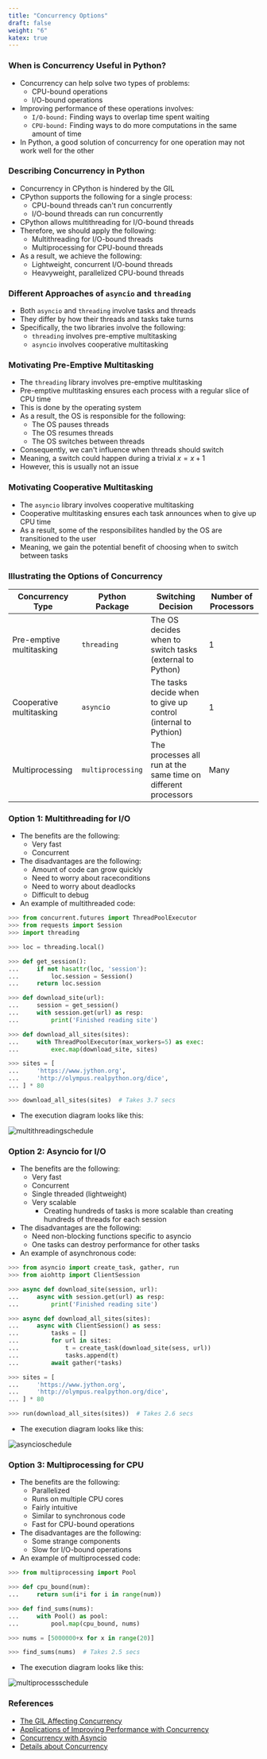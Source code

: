 ```yaml
---
title: "Concurrency Options"
draft: false
weight: "6"
katex: true
---
```


### When is Concurrency Useful in Python?
- Concurrency can help solve two types of problems:
	- CPU-bound operations
	- I/O-bound operations
- Improving performance of these operations involves:
	- `I/O-bound:` Finding ways to overlap time spent waiting
	- `CPU-bound:` Finding ways to do more computations in the same amount of time
- In Python, a good solution of concurrency for one operation may not work well for the other

### Describing Concurrency in Python
- Concurrency in CPython is hindered by the GIL
- CPython supports the following for a single process:
	- CPU-bound threads can't run concurrently
	- I/O-bound threads can run concurrently
- CPython allows multithreading for I/O-bound threads
- Therefore, we should apply the following:
	- Multithreading for I/O-bound threads
	- Multiprocessing for CPU-bound threads
- As a result, we achieve the following:
	- Lightweight, concurrent I/O-bound threads
	- Heavyweight, parallelized CPU-bound threads

### Different Approaches of `asyncio` and `threading`
- Both `asyncio` and `threading` involve tasks and threads
- They differ by how their threads and tasks take turns
- Specifically, the two libraries involve the following:
	- `threading` involves pre-emptive multitasking
	- `asyncio` involves cooperative multitasking

### Motivating Pre-Emptive Multitasking
- The `threading` library involves pre-emptive multitasking
- Pre-emptive multitasking ensures each process with a regular slice of CPU time
- This is done by the operating system
- As a result, the OS is responsible for the following:
	- The OS pauses threads
	- The OS resumes threads
	- The OS switches between threads
- Consequently, we can't influence when threads should switch
- Meaning, a switch could happen during a trivial $x=x+1$
- However, this is usually not an issue

### Motivating Cooperative Multitasking
- The `asyncio` library involves cooperative multitasking
- Cooperative multitasking ensures each task announces when to give up CPU time
- As a result, some of the responsibilites handled by the OS are transitioned to the user
- Meaning, we gain the potential benefit of choosing when to switch between tasks 

### Illustrating the Options of Concurrency
| Concurrency Type         | Python Package    | Switching Decision                                             | Number of Processors |
| ------------------------ | ----------------- | -------------------------------------------------------------- | -------------------- |
| Pre-emptive multitasking | `threading`       | The OS decides when to switch tasks (external to Python)       | $1$                  |
| Cooperative multitasking | `asyncio`         | The tasks decide when to give up control (internal to Pythion) | $1$                  |
| Multiprocessing          | `multiprocessing` | The processes all run at the same time on different processors | Many                 |

### Option 1: Multithreading for I/O
- The benefits are the following:
	- Very fast
	- Concurrent
- The disadvantages are the following:
	- Amount of code can grow quickly
	- Need to worry about raceconditions
	- Need to worry about deadlocks
	- Difficult to debug
- An example of multithreaded code:

```python
>>> from concurrent.futures import ThreadPoolExecutor
>>> from requests import Session
>>> import threading

>>> loc = threading.local()

>>> def get_session():
...     if not hasattr(loc, 'session'):
...         loc.session = Session()
...     return loc.session

>>> def download_site(url):
...     session = get_session()
...     with session.get(url) as resp:
...         print('Finished reading site')

>>> def download_all_sites(sites):
...     with ThreadPoolExecutor(max_workers=5) as exec:
...         exec.map(download_site, sites)

>>> sites = [
...     'https://www.jython.org',
...     'http://olympus.realpython.org/dice',
... ] * 80

>>> download_all_sites(sites)  # Takes 3.7 secs
```

- The execution diagram looks like this:

![multithreadingschedule](/img/multithreading_schedule.png)

### Option 2: Asyncio for I/O
- The benefits are the following:
	- Very fast
	- Concurrent
	- Single threaded (lightweight)
	- Very scalable
		- Creating hundreds of tasks is more scalable than creating hundreds of threads for each session
- The disadvantages are the following:
	- Need non-blocking functions specific to asyncio
	- One tasks can destroy performance for other tasks
- An example of asynchronous code:

```python
>>> from asyncio import create_task, gather, run
>>> from aiohttp import ClientSession

>>> async def download_site(session, url):
...     async with session.get(url) as resp:
...         print('Finished reading site')

>>> async def download_all_sites(sites):
...     async with ClientSession() as sess:
...         tasks = []
...         for url in sites:
...             t = create_task(download_site(sess, url))
...             tasks.append(t)
...         await gather(*tasks)

>>> sites = [
...     'https://www.jython.org',
...     'http://olympus.realpython.org/dice',
... ] * 80

>>> run(download_all_sites(sites))  # Takes 2.6 secs
```

- The execution diagram looks like this:

![asyncioschedule](/img/asyncio_schedule.png)

### Option 3: Multiprocessing for CPU
- The benefits are the following:
	- Parallelized
	- Runs on multiple CPU cores
	- Fairly intuitive
	- Similar to synchronous code
	- Fast for CPU-bound operations
- The disadvantages are the following:
	- Some strange components
	- Slow for I/O-bound operations
- An example of multiprocessed code:

```python
>>> from multiprocessing import Pool

>>> def cpu_bound(num):
...     return sum(i*i for i in range(num))

>>> def find_sums(nums):
...     with Pool() as pool:
...         pool.map(cpu_bound, nums)

>>> nums = [5000000+x for x in range(20)]

>>> find_sums(nums)  # Takes 2.5 secs
```

- The execution diagram looks like this:

![multiprocessschedule](/img/multiprocess_schedule.png)

### References
- [The GIL Affecting Concurrency](https://wiki.python.org/moin/GlobalInterpreterLock)
- [Applications of Improving Performance with Concurrency](https://realpython.com/python-concurrency/)
- [Concurrency with Asyncio](https://stackoverflow.com/a/46375948/12777044)
- [Details about Concurrency](https://learn-gevent-socketio.readthedocs.io/en/latest/general_concepts.html)
